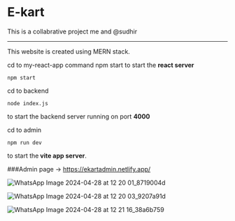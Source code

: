 # E-kart

This is a collabrative project me and @sudhir
<hr>

This website is created using MERN stack.

cd to my-react-app
command npm start to start the <b>react server</b>
```
npm start
```

cd to backend

```
node index.js
```
to start the backend server running on port <b>4000</b>

cd to admin

```
npm run dev
```
to start the<b> vite app server</b>.


###Admin page -> https://ekartadmin.netlify.app/



![WhatsApp Image 2024-04-28 at 12 20 01_8719004d](https://github.com/g-sudhir/E-kart/assets/155182564/bf2a36a3-94a6-4948-882e-831a62b6acc9)


![WhatsApp Image 2024-04-28 at 12 20 03_9207a91d](https://github.com/g-sudhir/E-kart/assets/155182564/0446b789-fdf8-41f9-ad52-5956b07e6445)

![WhatsApp Image 2024-04-28 at 12 21 16_38a6b759](https://github.com/g-sudhir/E-kart/assets/155182564/25c422a1-d018-4170-a597-a3bd7fff3f76)
